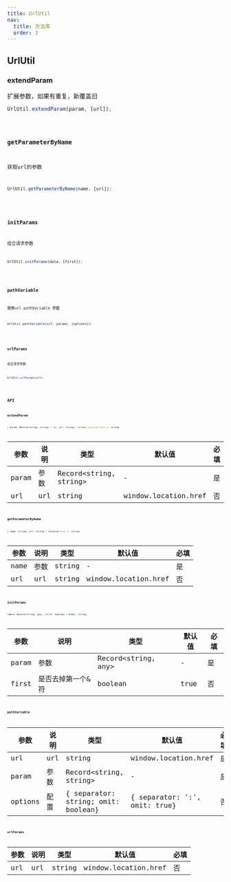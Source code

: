 ```yaml
---
title: UrlUtil
nav:
  title: 方法库
  order: 3
---
```


## UrlUtil

### extendParam
扩展参数，如果有重复，新覆盖旧
```jsx | pure
UrlUtil.extendParam(param, [url]);
```
<code src="../examples/url/extendParam-use.tsx" />

### getParameterByName
获取url的参数
```jsx | pure
UrlUtil.getParameterByName(name, [url]);
```
<code src="../examples/url/getParameterByName-use.tsx" />

### initParams
组合请求参数
```jsx | pure
UrlUtil.initParams(data, [first]);
```
<code src="../examples/url/initParams-use.tsx" />

### pathVariable
替换url pathVariable 参数
```jsx | pure
UrlUtil.pathVariable(url, params, [options]);
```
<code src="../examples/url/pathVariable-use.tsx" />

### urlParams
组合请求参数
```jsx | pure
UrlUtil.urlParams(url);
```
<code src="../examples/url/urlParams-use.tsx" />

## API

### extendParam

```jsx | pure
( param: Record<string, string> = {}, url: string = window.location.href ): string 
```
| 参数  | 说明 | 类型                   | 默认值               | 必填 |
| ----- | ---- | ---------------------- | -------------------- | ---- |
| param | 参数 | Record<string, string> | -                    | 是   |
| url   | url  | string                 | window.location.href | 否   |

### getParameterByName
```jsx | pure
( name: string, url: string = location.href ): string 
```
| 参数 | 说明 | 类型   | 默认值               | 必填 |
| ---- | ---- | ------ | -------------------- | ---- |
| name | 参数 | string | -                    | 是   |
| url  | url  | string | window.location.href | 否   |

### initParams
```jsx | pure
(data: Record<string, any>, first: boolean = true): string
```
| 参数  | 说明              | 类型                | 默认值 | 必填 |
| ----- | ----------------- | ------------------- | ------ | ---- |
| param | 参数              | Record<string, any> | -      | 是   |
| first | 是否去掉第一个&符 | boolean             | true   | 否   |

### pathVariable

| 参数    | 说明 | 类型                                | 默认值                        | 必填 |
| ------- | ---- | ----------------------------------- | ----------------------------- | ---- |
| url     | url  | string                              | window.location.href          | 是   |
| param   | 参数 | Record<string, string>              | -                             | 是   |
| options | 配置 | { separator: string; omit: boolean} | { separator: ':', omit: true} | 否   |

### urlParams

| 参数 | 说明 | 类型   | 默认值               | 必填 |
| ---- | ---- | ------ | -------------------- | ---- |
| url  | url  | string | window.location.href | 否   |
